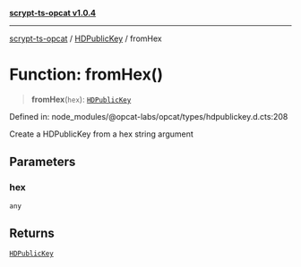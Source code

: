[**scrypt-ts-opcat v1.0.4**](../../../README.md)

***

[scrypt-ts-opcat](../../../README.md) / [HDPublicKey](../README.md) / fromHex

# Function: fromHex()

> **fromHex**(`hex`): [`HDPublicKey`](../../../classes/HDPublicKey.md)

Defined in: node\_modules/@opcat-labs/opcat/types/hdpublickey.d.cts:208

Create a HDPublicKey from a hex string argument

## Parameters

### hex

`any`

## Returns

[`HDPublicKey`](../../../classes/HDPublicKey.md)
